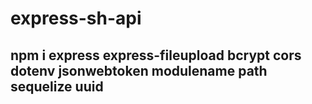 # express-sh-api

## npm i express express-fileupload bcrypt cors dotenv jsonwebtoken modulename path sequelize uuid

